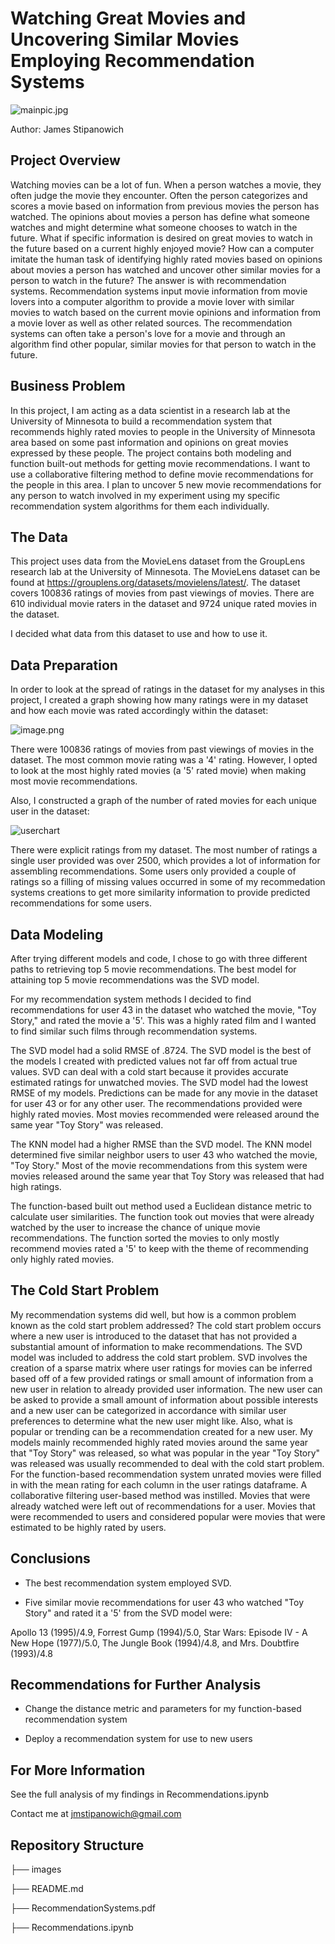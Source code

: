 # Watching Great Movies and Uncovering Similar Movies Employing Recommendation Systems

![mainpic.jpg](images/10-Top-Videos-833x540.jpg)

Author: James Stipanowich

## Project Overview

Watching movies can be a lot of fun. When a person watches a movie, they often judge the movie they encounter. Often the person categorizes and scores a movie based on information from previous movies the person has watched. The opinions about movies a person has define what someone watches and might determine what someone chooses to watch in the future. What if specific information is desired on great movies to watch in the future based on a current highly enjoyed movie? How can a computer imitate the human task of identifying highly rated movies based on opinions about movies a person has watched and uncover other similar movies for a person to watch in the future? The answer is with recommendation systems. Recommendation systems input movie information from movie lovers into a computer algorithm to provide a movie lover with similar movies to watch based on the current movie opinions and information from a movie lover as well as other related sources. The recommendation systems can often take a person's love for a movie and through an algorithm find other popular, similar movies for that person to watch in the future.


## Business Problem

In this project, I am acting as a data scientist in a research lab at the University of Minnesota to build a recommendation system that recommends highly rated movies to people in the University of Minnesota area based on some past information and opinions on great movies expressed by these people. The project contains both modeling and function built-out methods for getting movie recommendations. I want to use a collaborative filtering method to define movie recommendations for the people in this area. I plan to uncover 5 new movie recommendations for any person to watch involved in my experiment using my specific recommendation system algorithms for them each individually.

## The Data

This project uses data from the MovieLens dataset from the GroupLens research lab at the University of Minnesota. The MovieLens dataset can be found at https://grouplens.org/datasets/movielens/latest/. The dataset covers 100836 ratings of movies from past viewings of movies. There are 610 individual movie raters in the dataset and 9724 unique rated movies in the dataset.

I decided what data from this dataset to use and how to use it. 

## Data Preparation

In order to look at the spread of ratings in the dataset for my analyses in this project, I created a graph showing how many ratings were in my dataset and how each movie was rated accordingly within the dataset:

![image.png](images/ratingschart.png)

There were 100836 ratings of movies from past viewings of movies in the dataset. The most common movie rating was a '4' rating. However, I opted to look at the most highly rated movies (a '5' rated movie) when making most movie recommendations.

Also, I constructed a graph of the number of rated movies for each unique user in the dataset: 

![userchart](images/userchart.png)

There were explicit ratings from my dataset. The most number of ratings a single user provided was over 2500, which provides a lot of information for assembling recommendations. Some users only provided a couple of ratings so a filling of missing values occurred in some of my recommedation systems creations to get more similarity information to provide predicted recommendations for some users.

## Data Modeling

After trying different models and code, I chose to go with three different paths to retrieving top 5 movie recommendations. The best model for attaining top 5 movie recommendations was the SVD model.

For my recommendation system methods I decided to find recommendations for user 43 in the dataset who watched the movie, "Toy Story," and rated the movie a '5'. This was a highly rated film and I wanted to find similar such films through recommendation systems.

The SVD model had a solid RMSE of .8724. The SVD model is the best of the models I created with predicted values not far off from actual true values. SVD can deal with a cold start because it provides accurate estimated ratings for unwatched movies. The SVD model had the lowest RMSE of my models. Predictions can be made for any movie in the dataset for user 43 or for any other user. The recommendations provided were highly rated movies. Most movies recommended were released around the same year "Toy Story" was released. 

The KNN model had a higher RMSE than the SVD model. The KNN model determined five similar neighbor users to user 43 who watched the movie, "Toy Story." Most of the movie recommendations from this system were movies released around the same year that Toy Story was released that had high ratings.

The function-based built out method used a Euclidean distance metric to calculate user similarities. The function took out movies that were already watched by the user to increase the chance of unique movie recommendations. The function sorted the movies to only mostly recommend movies rated a '5' to keep with the theme of recommending only highly rated movies.

## The Cold Start Problem

My recommendation systems did well, but how is a common problem known as the cold start problem addressed? The cold start problem occurs where a new user is introduced to the dataset that has not provided a substantial amount of information to make recommendations. The SVD model was included to address the cold start problem. SVD involves the creation of a sparse matrix where user ratings for movies can be inferred based off of a few provided ratings or small amount of information from a new user in relation to already provided user information. The new user can be asked to provide a small amount of information about possible interests and a new user can be categorized in accordance with similar user preferences to determine what the new user might like. Also, what is popular or trending can be a recommendation created for a new user. My models mainly recommended highly rated movies around the same year that "Toy Story" was released, so what was popular in the year "Toy Story" was released was usually recommended to deal with the cold start problem. For the function-based recommendation system unrated movies were filled in with the mean rating for each column in the user ratings dataframe. A collaborative filtering user-based method was instilled. Movies that were already watched were left out of recommendations for a user. Movies that were recommended to users and considered popular were movies that were estimated to be highly rated by users.

## Conclusions

- The best recommendation system employed SVD.

- Five similar movie recommendations for user 43 who watched "Toy Story" and rated it a '5' from the SVD model were: 

Apollo 13 (1995)/4.9,
Forrest Gump (1994)/5.0,
Star Wars: Episode IV - A New Hope (1977)/5.0,
The Jungle Book (1994)/4.8,
and Mrs. Doubtfire (1993)/4.8

## Recommendations for Further Analysis

- Change the distance metric and parameters for my function-based recommendation system

- Deploy a recommendation system for use to new users

## For More Information

See the full analysis of my findings in Recommendations.ipynb

Contact me at jmstipanowich@gmail.com

## Repository Structure

├── images

├── README.md

├── RecommendationSystems.pdf

├── Recommendations.ipynb
